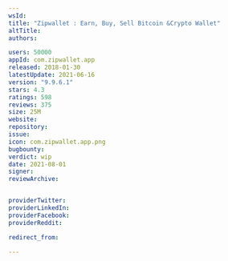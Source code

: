 ```yaml
---
wsId: 
title: "Zipwallet : Earn, Buy, Sell Bitcoin &Crypto Wallet"
altTitle: 
authors:

users: 50000
appId: com.zipwallet.app
released: 2018-01-30
latestUpdate: 2021-06-16
version: "9.9.6.1"
stars: 4.3
ratings: 598
reviews: 375
size: 25M
website: 
repository: 
issue: 
icon: com.zipwallet.app.png
bugbounty: 
verdict: wip
date: 2021-08-01
signer: 
reviewArchive:


providerTwitter: 
providerLinkedIn: 
providerFacebook: 
providerReddit: 

redirect_from:

---
```



